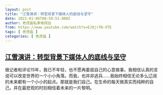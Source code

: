 ```yaml
---
layout: post
title: "江雪演讲：转型背景下媒体人的底线与坚守"
date: 2022-01-06T08:59:53.000Z
author: 老虎庙私家电视台
from: https://www.youtube.com/watch?v=EJdjr7N-XTE
tags: [ 老虎庙 ]
categories: [ 老虎庙 ]
---
```

<!--1641459593000-->
[江雪演讲：转型背景下媒体人的底线与坚守](https://www.youtube.com/watch?v=EJdjr7N-XTE)
------

<div>
做记者和评论15年，我已不年轻，也不愿再委屈自己的心意做事。我相信认真的言说可以改变世界的一个小小角落。而我，也并非逃兵……我始终相信无论多么辽阔的未来都有一个小小的起点。那就是我们自己。在生命的每天做真实而纯粹的自己。并在最悲观的时刻相信着未来的一片黎明。
</div>
